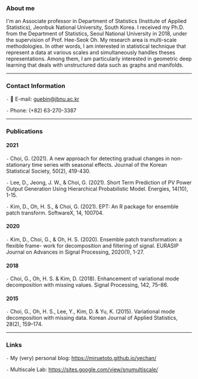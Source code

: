 
### About me

I'm an Associate professor in Department of Statistics (Institute of Applied Statistics), Jeonbuk National University, South Korea. I received my Ph.D. from the Department of Statistics, Seoul National University in 2018, under the supervision of Prof. Hee-Seok Oh. My research area is multi-scale methodologies. In other words, I am interested in statistical technique that represent a data at various scales and simultaneously handles theses representations. Among them, I am particularly interested in geometric deep learning that deals with unstructured data such as graphs and manifolds.

--- 

### Contact Information

`-` :rocket: E-mail: guebin@jbnu.ac.kr

`-` Phone: (+82) 63-270-3387

--- 

### Publications

#### 2021 

`-` Choi, G. (2021). A new approach for detecting gradual changes in non-stationary time series with seasonal effects. Journal of the Korean Statistical Society, 50(2), 419-430. 

`-` Lee, D., Jeong, J. W., & Choi, G. (2021). Short Term Prediction of PV Power Output Generation Using Hierarchical Probabilistic Model. Energies, 14(10), 1-15.

`-` Kim, D., Oh, H. S., & Choi, G. (2021). EPT: An R package for ensemble patch transform. SoftwareX, 14, 100704.

#### 2020 

`-` Kim, D., Choi, G., & Oh, H. S. (2020). Ensemble patch transformation: a flexible frame- work for decomposition and filtering of signal. EURASIP Journal on Advances in Signal Processing, 2020(1), 1-27.


#### 2018 
`-` Choi, G., Oh, H. S. & Kim, D. (2018). Enhancement of variational mode decomposition with missing values. Signal Processing, 142, 75–86.

#### 2015

`-` Choi, G., Oh, H. S., Lee, Y., Kim, D. & Yu, K. (2015). Variational mode decomposition with missing data. Korean Journal of Applied Statistics, 28(2), 159–174.

---

### Links

`-` My (very) personal blog: https://miruetoto.github.io/yechan/

`-` Multiscale Lab: https://sites.google.com/view/snumultiscale/

<!---
guebin/guebin is a ✨ special ✨ repository because its `README.md` (this file) appears on your GitHub profile.
You can click the Preview link to take a look at your changes.
--->
